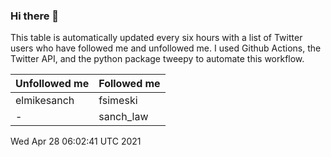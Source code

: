 ### Hi there 👋

This table is automatically updated every six hours with a list of Twitter users who have followed me and unfollowed me. I used Github Actions, the Twitter API, and the python package tweepy to automate this workflow.

| Unfollowed me |  Followed me |
| --- | --- |
|elmikesanch|fsimeski|
|-|sanch_law|
Wed Apr 28 06:02:41 UTC 2021

